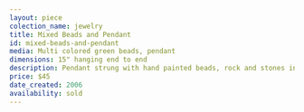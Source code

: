 ```yaml
---
layout: piece
colection_name: jewelry
title: Mixed Beads and Pendant
id: mixed-beads-and-pendant
media: Multi colored green beads, pendant
dimensions: 15" hanging end to end
description: Pendant strung with hand painted beads, rock and stones in shades of green and light brown with beaded and button clasp.
price: $45
date_created: 2006
availability: sold
---
```

